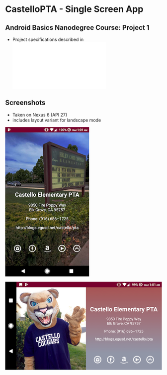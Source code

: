 # CastelloPTA - Single Screen App
## Android Basics Nanodegree Course: Project 1
- Project specifications described in ![Udacity Project 1 Rubric](docs/Project_1_Rubric.pdf)

## Screenshots
- Taken on Nexus 6 (API 27)
- includes layout variant for landscape mode

![ScreenShot](/docs/portrait_screen.png)

![ScreenShot](docs/landscape_screen.png)

